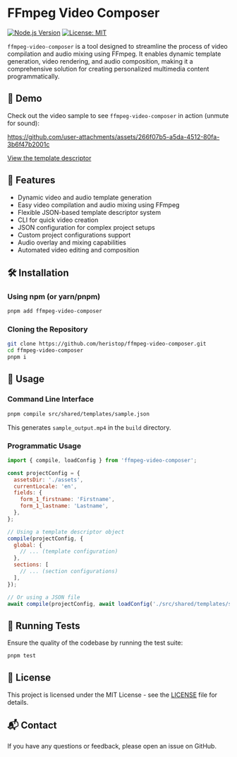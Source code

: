# FFmpeg Video Composer

[![Node.js Version](https://img.shields.io/badge/node-%3E%3D18.x-brightgreen.svg)](https://nodejs.org/en/) [![License: MIT](https://img.shields.io/badge/License-MIT-yellow.svg)](https://opensource.org/licenses/MIT)

`ffmpeg-video-composer` is a tool designed to streamline the process of video compilation and audio mixing using FFmpeg. It enables dynamic template generation, video rendering, and audio composition, making it a comprehensive solution for creating personalized multimedia content programmatically.

## 🎥 Demo

Check out the video sample to see `ffmpeg-video-composer` in action (unmute for sound):

https://github.com/user-attachments/assets/266f07b5-a5da-4512-80fa-3b6f47b2001c

[View the template descriptor](https://github.com/heristop/ffmpeg-video-composer/blob/main/src/shared/templates/sample.json)

## 🚀 Features

* Dynamic video and audio template generation
* Easy video compilation and audio mixing using FFmpeg
* Flexible JSON-based template descriptor system
* CLI for quick video creation
* JSON configuration for complex project setups
* Custom project configurations support
* Audio overlay and mixing capabilities
* Automated video editing and composition

## 🛠 Installation

### Using npm (or yarn/pnpm)

```bash
pnpm add ffmpeg-video-composer
```

### Cloning the Repository

```bash
git clone https://github.com/heristop/ffmpeg-video-composer.git
cd ffmpeg-video-composer
pnpm i
```

## 📖 Usage

### Command Line Interface

```bash
pnpm compile src/shared/templates/sample.json
```

This generates `sample_output.mp4` in the `build` directory.

### Programmatic Usage

```javascript
import { compile, loadConfig } from 'ffmpeg-video-composer';

const projectConfig = {
  assetsDir: './assets',
  currentLocale: 'en',
  fields: {
    form_1_firstname: 'Firstname',
    form_1_lastname: 'Lastname',
  },
};

// Using a template descriptor object
compile(projectConfig, {
  global: {
    // ... (template configuration)
  },
  sections: [
    // ... (section configurations)
  ],
});

// Or using a JSON file
await compile(projectConfig, await loadConfig('./src/shared/templates/sample.json'));
```

## 🧪 Running Tests

Ensure the quality of the codebase by running the test suite:

```bash
pnpm test
```

## 📄 License

This project is licensed under the MIT License - see the [LICENSE](LICENSE) file for details.

## 📬 Contact

If you have any questions or feedback, please open an issue on GitHub.
